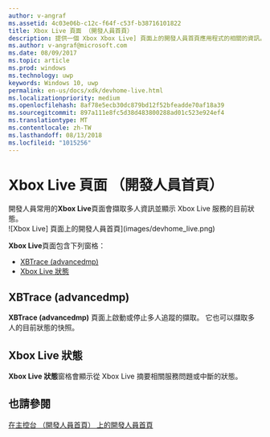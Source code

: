 ```yaml
---
author: v-angraf
ms.assetid: 4c03e06b-c12c-f64f-c53f-b38716101822
title: Xbox Live 頁面 （開發人員首頁）
description: 提供一個 Xbox Xbox Live] 頁面上的開發人員首頁應用程式的相關的資訊。
ms.author: v-angraf@microsoft.com
ms.date: 08/09/2017
ms.topic: article
ms.prod: windows
ms.technology: uwp
keywords: Windows 10, uwp
permalink: en-us/docs/xdk/devhome-live.html
ms.localizationpriority: medium
ms.openlocfilehash: 8af78e5ecb30dc879bd12f52bfeadde70af18a39
ms.sourcegitcommit: 897a111e8fc5d38d483800288ad01c523e924ef4
ms.translationtype: MT
ms.contentlocale: zh-TW
ms.lasthandoff: 08/13/2018
ms.locfileid: "1015256"
---
```

# <a name="xbox-live-page-dev-home"></a>Xbox Live 頁面 （開發人員首頁）
   
  
開發人員常用的**Xbox Live**頁面會擷取多人資訊並顯示 Xbox Live 服務的目前狀態。   
 ![Xbox Live] 頁面上的開發人員首頁](images/devhome_live.png)   
  
**Xbox Live**頁面包含下列窗格：   
 
   *  [XBTrace (advancedmp)](#ID4EPB)  
   *  [Xbox Live 狀態](#ID4E3B)  

 
<a id="ID4EPB"></a>

   

## <a name="xbtrace-advancedmp"></a>XBTrace (advancedmp)  
   
  
**XBTrace (advancedmp)** 頁面上啟動或停止多人追蹤的擷取。 它也可以擷取多人的目前狀態的快照。   
  
<a id="ID4E3B"></a>

   

## <a name="xbox-live-status"></a>Xbox Live 狀態  
   
  
**Xbox Live 狀態**窗格會顯示從 Xbox Live 摘要相關服務問題或中斷的狀態。   
  
<a id="ID4EPC"></a>

   

## <a name="see-also"></a>也請參閱  
 [在主控台 （開發人員首頁） 上的開發人員首頁](dev-home.md)

  